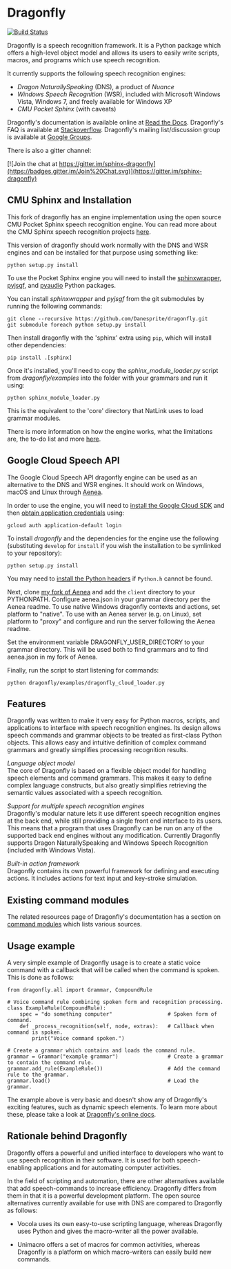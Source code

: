 Dragonfly
============================================================================
[![Build Status](https://travis-ci.org/Danesprite/dragonfly.svg?branch=master)](https://travis-ci.org/Danesprite/dragonfly)

Dragonfly is a speech recognition framework. It is a Python 
package which offers a high-level object model and allows its 
users to easily write scripts, macros, and programs which use 
speech recognition.

It currently supports the following speech recognition engines:

 - *Dragon NaturallySpeaking* (DNS), a product of *Nuance*
 - *Windows Speech Recognition* (WSR), included with Microsoft 
   Windows Vista, Windows 7, and freely available for Windows XP
 - *CMU Pocket Sphinx* (with caveats)

Dragonfly's documentation is available online at
[Read the Docs](http://dragonfly2.readthedocs.org/en/latest/).
Dragonfly's FAQ is available at
[Stackoverflow](http://stackoverflow.com/questions/tagged/python-dragonfly).
Dragonfly's mailing list/discussion group is available at
[Google Groups](https://groups.google.com/forum/#!forum/dragonflyspeech).

There is also a gitter channel:

[![Join the chat at https://gitter.im/sphinx-dragonfly](https://badges.gitter.im/Join%20Chat.svg)](https://gitter.im/sphinx-dragonfly)


CMU Sphinx and Installation
----------------------------------------------------------------------------

This fork of dragonfly has an engine implementation using the open source
CMU Pocket Sphinx speech recognition engine. You can read more about the
CMU Sphinx speech recognition projects
[here](https://cmusphinx.github.io/wiki/).

This version of dragonfly should work normally with the DNS and WSR engines
and can be installed for that purpose using something like:

``` Shell
python setup.py install
```

To use the Pocket Sphinx engine you will need to install the
[sphinxwrapper](https://github.com/Danesprite/sphinxwrapper),
[pyjsgf](https://github.com/Danesprite/pyjsgf), and
[pyaudio](http://people.csail.mit.edu/hubert/pyaudio/) Python packages.

You can install *sphinxwrapper* and *pyjsgf* from the git submodules by
running the following commands:
``` Shell
git clone --recursive https://github.com/Danesprite/dragonfly.git
git submodule foreach python setup.py install
```

Then install dragonfly with the 'sphinx' extra using `pip`, which will
install other dependencies:
``` Shell
pip install .[sphinx]
```

Once it's installed, you'll need to copy the *sphinx_module_loader.py*
script from *dragonfly/examples* into the folder with your grammars and run
it using:
``` Shell
python sphinx_module_loader.py
```

This is the equivalent to the 'core' directory that NatLink uses to load
grammar modules.

There is more information on how the engine works, what the limitations 
are, the to-do list and more
[here](dragonfly/engines/backend_sphinx/README.md).


Google Cloud Speech API
----------------------------------------------------------------------------
The Google Cloud Speech API dragonfly engine can be used as an
alternative to the DNS and WSR engines. It should work on Windows,
macOS and Linux through
[Aenea](https://github.com/dictation-toolbox/aenea).

In order to use the engine, you will need to [install the Google Cloud
SDK](https://cloud.google.com/sdk/) and then [obtain application
credentials](https://googlecloudplatform.github.io/google-cloud-python/latest/core/auth.html)
using:

``` Shell
gcloud auth application-default login
```

To install *dragonfly* and the dependencies for the engine use the
following (substituting `develop` for `install` if you wish the
installation to be symlinked to your repository):

``` Shell
python setup.py install
```

You may need to
[install the Python headers](https://stackoverflow.com/questions/21530577/fatal-error-python-h-no-such-file-or-directory)
if `Python.h` cannot be found.

Next, clone [my fork of Aenea](https://github.com/wolfmanstout/aenea)
and add the `client` directory to your PYTHONPATH. Configure
aenea.json in your grammar directory per the Aenea readme. To use
native Windows dragonfly contexts and actions, set platform to
"native". To use with an Aenea server (e.g. on Linux), set platform to
"proxy" and configure and run the server following the Aenea readme.

Set the environment variable DRAGONFLY_USER_DIRECTORY to your grammar
directory. This will be used both to find grammars and to find
aenea.json in my fork of Aenea.

Finally, run the script to start listening for commands:

``` Shell
python dragonfly/examples/dragonfly_cloud_loader.py
```


Features
----------------------------------------------------------------------------

Dragonfly was written to make it very easy for Python macros, 
scripts, and applications to interface with speech recognition 
engines.  Its design allows speech commands and grammar objects 
to be treated as first-class Python objects.  This allows easy 
and intuitive definition of complex command grammars and greatly 
simplifies processing recognition results.

*Language object model*  
The core of Dragonfly is based on a flexible object model for 
handling speech elements and command grammars.  This makes it 
easy to define complex language constructs, but also greatly 
simplifies retrieving the semantic values associated with a 
speech recognition.

*Support for multiple speech recognition engines*  
Dragonfly's modular nature lets it use different speech 
recognition engines at the back end, while still providing a 
single front end interface to its users.  This means that a 
program that uses Dragonfly can be run on any of the 
supported back end engines without any modification. 
Currently Dragonfly supports Dragon NaturallySpeaking and 
Windows Speech Recognition (included with Windows Vista).

*Built-in action framework*  
Dragonfly contains its own powerful framework for defining 
and executing actions.  It includes actions for text input 
and key-stroke simulation.


Existing command modules
----------------------------------------------------------------------------

The related resources page of Dragonfly's documentation has a
section on
[command modules](http://dragonfly.readthedocs.org/en/latest/related_resources.html#command-modules)
which lists various sources.


Usage example
----------------------------------------------------------------------------

A very simple example of Dragonfly usage is to create a static 
voice command with a callback that will be called when the 
command is spoken.  This is done as follows:

```
from dragonfly.all import Grammar, CompoundRule

# Voice command rule combining spoken form and recognition processing.
class ExampleRule(CompoundRule):
    spec = "do something computer"                  # Spoken form of command.
    def _process_recognition(self, node, extras):   # Callback when command is spoken.
        print("Voice command spoken.")

# Create a grammar which contains and loads the command rule.
grammar = Grammar("example grammar")                # Create a grammar to contain the command rule.
grammar.add_rule(ExampleRule())                     # Add the command rule to the grammar.
grammar.load()                                      # Load the grammar.
```

The example above is very basic and doesn't show any of 
Dragonfly's exciting features, such as dynamic speech elements. 
To learn more about these, please take a look at
[Dragonfly's online docs](http://dragonfly.readthedocs.org/en/latest/).


Rationale behind Dragonfly
----------------------------------------------------------------------------

Dragonfly offers a powerful and unified interface to developers 
who want to use speech recognition in their software. It is used 
for both speech-enabling applications and for automating 
computer activities.

In the field of scripting and automation, there are other 
alternatives available that add speech-commands to increase 
efficiency. Dragonfly differs from them in that it is a powerful 
development platform. The open source alternatives currently 
available for use with DNS are compared to Dragonfly as follows:

 - Vocola uses its own easy-to-use scripting language, 
   whereas Dragonfly uses Python and gives the macro-writer all 
   the power available.

 - Unimacro offers a set of macros for common activities, 
   whereas Dragonfly is a platform on which macro-writers can 
   easily build new commands. 
